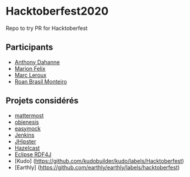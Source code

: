 # Hacktoberfest2020
Repo to try PR for Hacktoberfest

## Participants

* [Anthony Dahanne](https://github.com/anthonydahanne)
* [Marion Felix](https://github.com/marionFlx)
* [Marc Leroux](https://github.com/Ckram)
* [Roan Brasil Monteiro](https://github.com/roanbrasil)

## Projets considérés

* [mattermost](https://github.com/search?q=is%3Aissue+org%3Amattermost+label%3AHacktoberfest+is%3Aopen)
* [objenesis](https://github.com/easymock/objenesis/issues?q=is%3Aissue+is%3Aopen+label%3Ahacktoberfest)
* [easymock](https://github.com/easymock/easymock/issues?q=is%3Aissue+is%3Aopen+label%3Ahacktoberfest)
* [Jenkins](https://github.com/search?q=org%3Ajenkinsci+org%3Ajenkins-infra+org%3Ajenkins-zh+is%3Aissue+is%3Aopen+label%3Ahacktoberfest)
* [JHipster](https://github.com/jhipster/generator-jhipster/labels/hacktoberfest)
* [Hazelcast](https://github.com/search?q=is%3Aissue+org%3Ahazelcast++label%3AHacktoberfest+is%3Aopen&type=issues)
* [Eclipse RDF4J](https://github.com/search?q=is%3Aissue+is%3Aopen+label%3Ahacktoberfest+org%3Aeclipse&type=Issues)
* [Kudo] (https://github.com/kudobuilder/kudo/labels/Hacktoberfest)
* [Earthly] (https://github.com/earthly/earthly/labels/hacktoberfest)
